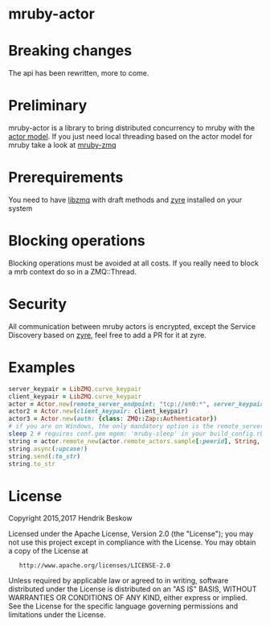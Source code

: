 # mruby-actor
Breaking changes
================
The api has been rewritten, more to come.


Preliminary
===========
mruby-actor is a library to bring distributed concurrency to mruby with the [actor model](https://en.wikipedia.org/wiki/Actor_model).
If you just need local threading based on the actor model for mruby take a look at [mruby-zmq](https://github.com/Asmod4n/mruby-zmq)

Prerequirements
===============
You need to have [libzmq](https://github.com/zeromq/libzmq) with draft methods and [zyre](https://github.com/zeromq/zyre) installed on your system

Blocking operations
===================
Blocking operations must be avoided at all costs. If you really need to block a mrb context do so in a ZMQ::Thread.

Security
========
All communication between mruby actors is encrypted, except the Service Discovery based on [zyre](https://github.com/zeromq/zyre), feel free to add a PR for it at zyre.

Examples
========
```ruby
server_keypair = LibZMQ.curve_keypair
client_keypair = LibZMQ.curve_keypair
actor = Actor.new(remote_server_endpoint: "tcp://en0:*", server_keypair: server_keypair)
actor2 = Actor.new(client_keypair: client_keypair)
actor3 = Actor.new(auth: {class: ZMQ::Zap::Authenticator})
# if you are on Windows, the only mandatory option is the remote_server_endpoint, it must be something that works locally and from other hosts it wants to interact with. Else it automatically picks the first running network interface it can find and binds to a random port
sleep 2 # requires conf.gem mgem: 'mruby-sleep' in your build_config.rb
string = actor.remote_new(actor.remote_actors.sample[:peerid], String, "hallo")
string.async(:upcase!)
string.send(:to_str)
string.to_str
```

License
=======
   Copyright 2015,2017 Hendrik Beskow

   Licensed under the Apache License, Version 2.0 (the "License");
   you may not use this project except in compliance with the License.
   You may obtain a copy of the License at

       http://www.apache.org/licenses/LICENSE-2.0

   Unless required by applicable law or agreed to in writing, software
   distributed under the License is distributed on an "AS IS" BASIS,
   WITHOUT WARRANTIES OR CONDITIONS OF ANY KIND, either express or implied.
   See the License for the specific language governing permissions and
   limitations under the License.
